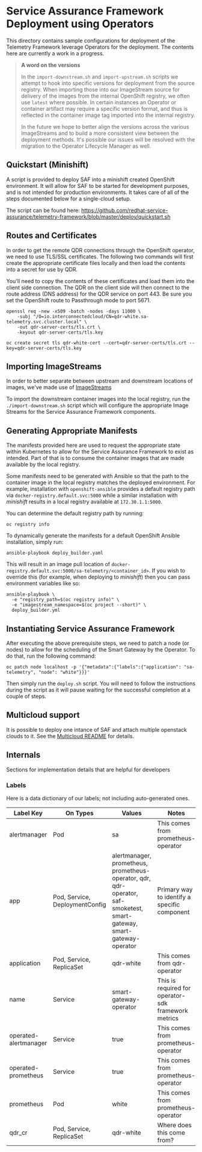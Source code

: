 # Service Assurance Framework Deployment using Operators

This directory contains sample configurations for deployment of the Telemetry
Framework leverage Operators for the deployment. The contents here are
currently a work in a progress.

> **A word on the versions**
>
> In the `import-downstream.sh` and `import-upstream.sh` scripts we attempt to
> hook into specific versions for deployment from the source registry. When
> importing those into our ImageStream source for delivery of the images from
> the internal OpenShift registry, we often use `latest` where possible. In
> certain instances an Operator or container artifact may require a specific
> version format, and thus is reflected in the container image tag imported
> into the internal registry.
>
> In the future we hope to better align the versions across the various
> ImageStreams and to build a more consistent view between the deployment
> methods. It's possible our issues will be resolved with the migration to the
> Operator Lifecycle Manager as well.

## Quickstart (Minishift)

A script is provided to deploy SAF into a minishift created
OpenShift environment. It will allow for SAF to be started for development
purposes, and is not intended for production environments. It takes care of all
of the steps documented below for a single-cloud setup.

The script can be found here: https://github.com/redhat-service-assurance/telemetry-framework/blob/master/deploy/quickstart.sh

## Routes and Certificates

In order to get the remote QDR connections through the OpenShift operator, we
need to use TLS/SSL certificates. The following two commands will first create
the appropriate certificate files locally and then load the contents into a
secret for use by QDR.

You'll need to copy the contents of these certificates and load them into
the client side connection. The QDR on the client side will then connect to the
route address (DNS address) for the QDR service on port 443. Be sure you set
the OpenShift route to Passthrough mode to port 5671.

    openssl req -new -x509 -batch -nodes -days 11000 \
        -subj "/O=io.interconnectedcloud/CN=qdr-white.sa-telemetry.svc.cluster.local" \
        -out qdr-server-certs/tls.crt \
        -keyout qdr-server-certs/tls.key

    oc create secret tls qdr-white-cert --cert=qdr-server-certs/tls.crt --key=qdr-server-certs/tls.key

## Importing ImageStreams

In order to better separate between upstream and downstream locations of
images, we've made use of
[ImageStreams](https://docs.openshift.com/container-platform/3.11/dev_guide/managing_images.html)

To import the downstream container images into the local registry, run the
`./import-downstream.sh` script which will configure the appropriate Image
Streams for the Service Assurance Framework components.

## Generating Appropriate Manifests

The manifests provided here are used to request the appropriate state within
Kubernetes to allow for the Service Assurance Framework to exist as intended.
Part of that is to consume the container images that are made available by the
local registry.

Some manifests need to be generated with Ansible so that the path to the
container image in the local registry matches the deployed environment. For
example, installation with `openshift-ansible` provides a default registry path
via `docker-registry.default.svc:5000` while a similar installation with
_minishift_ results in a local registry available at `172.30.1.1:5000`.

You can determine the default registry path by running:

    oc registry info

To dynamically generate the manifests for a default OpenShift Ansible
installation, simply run:

    ansible-playbook deploy_builder.yaml

This will result in an image pull location of
`docker-registry.default.svc:5000/sa-telemetry/<container_id>`. If you wish to
override this (for example, when deploying to _minishift_) then you can pass
environment variables like so:

    ansible-playbook \
      -e "registry_path=$(oc registry info)" \
      -e "imagestream_namespace=$(oc project --short)" \
      deploy_builder.yml

## Instantiating Service Assurance Framework

After executing the above prerequisite steps, we need to patch a node (or
nodes) to allow for the scheduling of the Smart Gateway by the Operator. To do
that, run the following command:

    oc patch node localhost -p '{"metadata":{"labels":{"application": "sa-telemetry", "node": "white"}}}'

Then simply run the `deploy.sh` script. You will need to follow the
instructions during the script as it will pause waiting for the successful
completion at a couple of steps.

## Multicloud support

It is possible to deploy one intance of SAF and attach multiple openstack clouds
to it. See the [Multicloud README](README-multicloud.md) for details.

## Internals

Sections for implementation details that are helpful for developers

### Labels

Here is a data dictionary of our labels; not including auto-generated ones.

| **Label Key**         | **On Types**                   | **Values**     | **Notes**  |
|-----------------------|--------------------------------|----------------|------------|
| alertmanager          | Pod                            | sa             | This comes from prometheus-operator |
| app                   | Pod, Service, DeploymentConfig | alertmanager, prometheus, prometheus-operator, qdr, qdr-operator, saf-smoketest, smart-gateway, smart-gateway-operator | Primary way to identify a specific component |
| application           | Pod, Service, ReplicaSet       | qdr-white | This comes from qdr-operator |
| name                  | Service                        | smart-gateway-operator | This is required for operator-sdk framework metrics |
| operated-alertmanager | Service                        | true | This comes from prometheus-operator |
| operated-prometheus   | Service                        | true | This comes from prometheus-operator |
| prometheus            | Pod                            | white | This comes from prometheus-operator |
| qdr_cr                | Pod, Service, ReplicaSet       | qdr-white | Where does this come from? |
